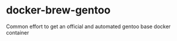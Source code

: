 docker-brew-gentoo
==================

Common effort to get an official and automated gentoo base docker container

